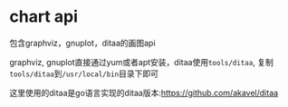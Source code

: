 # chart api

包含graphviz，gnuplot，ditaa的画图api

graphviz, gnuplot直接通过yum或者apt安装，ditaa使用`tools/ditaa`, 复制 `tools/ditaa`到`/usr/local/bin`目录下即可

这里使用的ditaa是go语言实现的ditaa版本:https://github.com/akavel/ditaa
